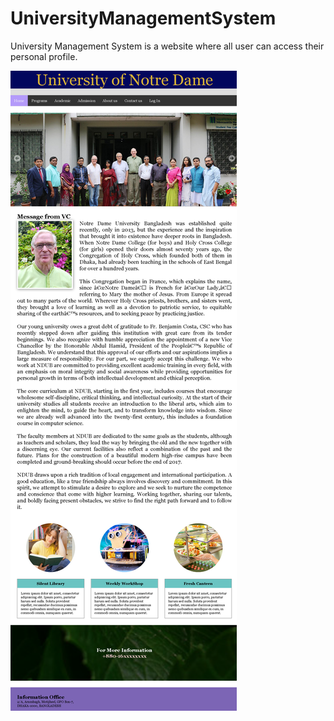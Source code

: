 # UniversityManagementSystem
University Management System is a website where all user can access their personal profile.


[<img src="0_Images/Full_Page.png">](0_Images/Full_Page.png)